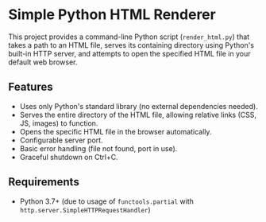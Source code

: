 # Simple Python HTML Renderer

This project provides a command-line Python script (`render_html.py`) that takes a path to an HTML file, serves its containing directory using Python's built-in HTTP server, and attempts to open the specified HTML file in your default web browser.

## Features

* Uses only Python's standard library (no external dependencies needed).
* Serves the entire directory of the HTML file, allowing relative links (CSS, JS, images) to function.
* Opens the specific HTML file in the browser automatically.
* Configurable server port.
* Basic error handling (file not found, port in use).
* Graceful shutdown on Ctrl+C.

## Requirements

* Python 3.7+ (due to usage of `functools.partial` with `http.server.SimpleHTTPRequestHandler`)
